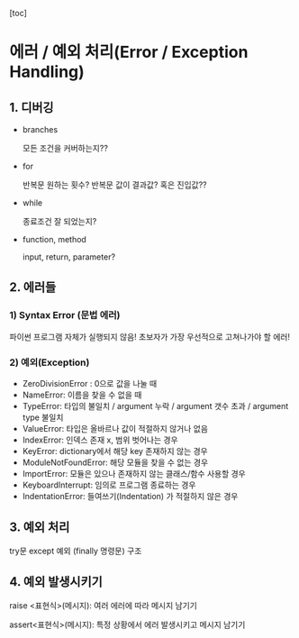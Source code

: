 [toc]

# 에러 / 예외 처리(Error / Exception Handling)



## 1. 디버깅

- branches

  모든 조건을 커버하는지??

- for

  반복문 원하는 횟수? 반복문 값이 결과값? 혹은 진입값??

- while

  종료조건 잘 되었는지?

- function, method

  input, return, parameter?

## 2. 에러들

### 1) Syntax Error (문법 에러)

파이썬 프로그램 자체가 실행되지 않음! 초보자가 가장 우선적으로 고쳐나가야 할 에러!



### 2) 예외(Exception)

- ZeroDivisionError : 0으로 값을 나눌 때
- NameError: 이름을 찾을 수 없을 때
- TypeError: 타입의 불일치 / argument 누락 / argument 갯수 초과 / argument type 불일치
- ValueError: 타입은 올바르나 값이 적절하지 않거나 없음
- IndexError: 인덱스 존재 x, 범위 벗어나는 경우
- KeyError: dictionary에서 해당 key 존재하지 않는 경우
- ModuleNotFoundError: 해당 모듈을 찾을 수 없는 경우
- ImportError: 모듈은 있으나 존재하지 않는 클래스/함수 사용할 경우
- KeyboardInterrupt: 임의로 프로그램 종료하는 경우
- IndentationError: 들여쓰기(Indentation) 가 적절하지 않은 경우



## 3. 예외 처리

try문 except 예외 (finally 명령문) 구조



## 4. 예외 발생시키기

raise <표현식>(메시지): 여러 에러에 따라 메시지 남기기 

assert<표현식>(메시지): 특정 상황에서 에러 발생시키고 메시지 남기기